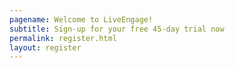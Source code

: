 ```yaml
---
pagename: Welcome to LiveEngage!
subtitle: Sign-up for your free 45-day trial now
permalink: register.html
layout: register
---
```

